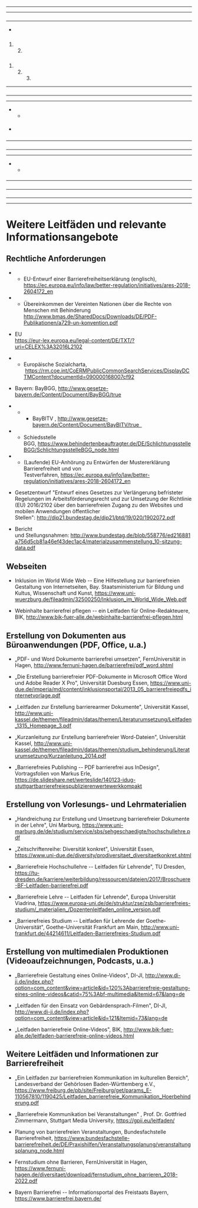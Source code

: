-   -   -   -   -   

-   -   -   -   -   

### 

-   -   -   -   

<!-- -->

-   

#### 

##### 

1.  2.  

##### 

##### 

1.  2.  3.  

-   -   -   -   

### 

#### 

#### 

-   -   -   -   -   -   

<!-- -->

-   -   -   

<!-- -->

-   -   

#### 

#### 

-   

### 

-   -   -   -   -   

### 

### 

#### 

#### 

#### 

#### 

#### 

#### 

#### 

-   -   -   -   -   -   

<!-- -->

-   -   -   

<!-- -->

-   -   

#### 

#### 

#### 

-   -   -   -   

#### 

### 

-   -   -   -   

#### 

### 

### 

-   -   -   -   

-   -   -   -   

### 

Weitere Leitfäden und relevante Informationsangebote
====================================================

Rechtliche Anforderungen
------------------------

-   -   EU-Entwurf einer Barrierefreiheitserklärung (englisch),
    <https://ec.europa.eu/info/law/better-regulation/initiatives/ares-2018-2604172_en>

-   -   Übereinkommen der Vereinten Nationen über die Rechte von
    Menschen mit Behinderung \
    <http://www.bmas.de/SharedDocs/Downloads/DE/PDF-Publikationen/a729-un-konvention.pdf> 

-   EU \
    <https://eur-lex.europa.eu/legal-content/DE/TXT/?uri=CELEX%3A32016L2102> 

-   -   Europäische Sozialcharta,
     <https://rm.coe.int/CoERMPublicCommonSearchServices/DisplayDCTMContent?documentId=090000168007cf92> 

-   Bayern:
    BayBGG, <http://www.gesetze-bayern.de/Content/Document/BayBGG/true> 

-   -   -   BayBITV ,
    http://www.gesetze-bayern.de/Content/Document/BayBITV/true  

-   -   Schiedsstelle
    BGG, <https://www.behindertenbeauftragter.de/DE/SchlichtungsstelleBGG/SchlichtungsstelleBGG_node.html>  

-   -   (Laufende) EU-Anhörung zu Entwürfen der Mustererklärung
    Barrierefreiheit und von
    Testverfahren, <https://ec.europa.eu/info/law/better-regulation/initiatives/ares-2018-2604172_en>  

-   Gesetzentwurf \"Entwurf eines Gesetzes zur Verlängerung befristeter
    Regelungen im Arbeitsförderungsrecht und zur Umsetzung der
    Richtlinie (EU) 2016/2102 über den barrierefreien Zugang zu den
    Websites und mobilen Anwendungen öffentlicher
    Stellen\": <http://dip21.bundestag.de/dip21/btd/19/020/1902072.pdf>  

-   Bericht
    und Stellungsnahmen: <http://www.bundestag.de/blob/558776/ed216881a756d5cb81a46ef43dec1ac4/materialzusammenstellung_10-sitzung-data.pdf>  

Webseiten
---------

-   Inklusion im World Wide Web -- Eine Hilfestellung zur barrierefreien
    Gestaltung von Internetseiten, Bay. Staatsministerium für Bildung
    und Kultus, Wissenschaft und Kunst,
    <https://www.uni-wuerzburg.de/fileadmin/32500250/Inklusion_im_World_Wide_Web.pdf>

-   Webinhalte barrierefrei pflegen -- ein Leitfaden für
    Online-Redakteuere, BIK,
    <http://www.bik-fuer-alle.de/webinhalte-barrierefrei-pflegen.html>

Erstellung von Dokumenten aus Büroanwendungen (PDF, Office, u.a.)
-----------------------------------------------------------------

-   „PDF- und Word Dokumente barrierefrei umsetzen", FernUniversität in
    Hagen, <http://www.fernuni-hagen.de/barrierefrei/pdf_word.shtml>

-   „Die Erstellung barrierefreier PDF-Dokumente in Microsoft Office
    Word und Adobe Reader X Pro", Universität Duesburg Essen,
    <https://www.uni-due.de/imperia/md/content/inklusionsportal/2013_05_barrierefreiepdfs_internetvorlage.pdf>

-   „Leitfaden zur Erstellung barrierearmer Dokumente", Universität
    Kassel,
    <http://www.uni-kassel.de/themen/fileadmin/datas/themen/Literaturumsetzung/Leitfaden_1315_Homepage_3.pdf>

-   „Kurzanleitung zur Erstellung barrierefreier Word-Dateien",
    Universität Kassel,
    <http://www.uni-kassel.de/themen/fileadmin/datas/themen/studium_behinderung/Literaturumsetzung/Kurzanleitung_2014.pdf>

-   „Barrierefreies Publishing -- PDF barrierefrei aus InDesign",
    Vortragsfolien von Markus Erle,
    <https://de.slideshare.net/werteslide/140123-idug-stuttgartbarrierefreiespublizierenwertewerkkompakt>

Erstellung von Vorlesungs- und Lehrmaterialien
----------------------------------------------

-   „Handreichung zur Erstellung und Umsetzung barrierefreier Dokumente
    in der Lehre", Uni Marburg,
    <https://www.uni-marburg.de/de/studium/service/sbs/sehgeschaedigte/hochschullehre.pdf>

-   „Zeitschriftenreihe: Diversität konkret", Universität Essen,
    <https://www.uni-due.de/diversity/prodiversitaet_diversitaetkonkret.shtml>

-   „Barrierefreie Hochschullehre -- Leitfaden für Lehrende", TU
    Dresden,
    <https://tu-dresden.de/karriere/weiterbildung/ressourcen/dateien/2017/Broschuere-BF-Leitfaden-barrierefrei.pdf>

-   „Barrierefreie Lehre -- Leitfaden für Lehrende", Europa Universität
    Viadrina,
    <https://www.europa-uni.de/de/struktur/zse/zsb/barrierefreies-studium/_materialien_/Dozentenleitfaden_online_version.pdf>

-   „Barrierefreies Studium -- Leitfaden für Lehrende der
    Goethe-Universität", Goethe-Universität Frankfurt am Main,
    <http://www.uni-frankfurt.de/44214611/Leitfaden-Barrierefreies-Studium.pdf>

Erstellung von multimedialen Produktionen (Videoaufzeichnungen, Podcasts, u.a.)
-------------------------------------------------------------------------------

-   „Barrierefreie Gestaltung eines Online-Videos", DI-JI,
    <http://www.di-ji.de/index.php?option=com_content&view=article&id=120%3Abarrierefreie-gestaltung-eines-online-videos&catid=75%3Abf-multimedia&Itemid=67&lang=de>

<!-- -->

-   „Leitfaden für den Einsatz von Gebärdensprach-Filmen", DI-JI,
    <http://www.di-ji.de/index.php?option=com_content&view=article&id=121&Itemid=73&lang=de>

-   „Leitfaden barrierefreie Online-Videos", BIK,
    <http://www.bik-fuer-alle.de/leitfaden-barrierefreie-online-videos.html>

Weitere Leitfäden und Informationen zur Barrierefreiheit
--------------------------------------------------------

-   „Ein Leitfaden zur barrierefreien Kommunikation im kulturellen
    Bereich", Landesverband der Gehörlosen Baden-Württemberg e.V.,
    <https://www.freiburg.de/pb/site/Freiburg/get/params_E-110567810/1190425/Leitfaden_barrierefreie_Kommunikation_Hoerbehinderung.pdf>

-   „Barrierefreie Kommunikation bei Veranstaltungen" , Prof. Dr.
    Gottfried Zimmermann, Stuttgart Media University,
    <https://gpii.eu/leitfaden/>

-   Planung von barrierefreien Veranstaltungen, Bundesfachstelle
    Barrierefreiheit,
    <https://www.bundesfachstelle-barrierefreiheit.de/DE/Praxishilfen/Veranstaltungsplanung/veranstaltungsplanung_node.html>

-   Fernstudium ohne Barrieren, FernUniversität in Hagen,
    <https://www.fernuni-hagen.de/diversitaet/download/fernstudium_ohne_barrieren_2018-2022.pdf>

-   Bayern Barrierefrei -- Informationsportal des Freistaats Bayern,
    <https://www.barrierefrei.bayern.de/>

